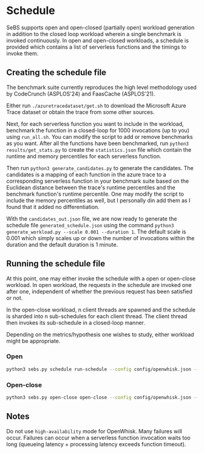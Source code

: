 # Schedule

SeBS supports open and open-closed (partially open) workload generation in addition to the closed loop workload wherein a single benchmark is invoked continuously. In open and open-closed workloads, a schedule is provided which contains a list of serverless functions and the timings to invoke them.

## Creating the schedule file

The benchmark suite currently reproduces the high level methodology used by CodeCrunch (ASPLOS'24) and FaasCache (ASPLOS'21).

Either run `./azuretracedataset/get.sh` to download the Microsoft Azure Trace dataset or obtain the trace from some other sources.

Next, for each serverless function you want to include in the workload, benchmark the function in a closed-loop for 1000 invocations (up to you) using `run_all.sh`. You can modify the script to add or remove benchmarks as you want. After all the functions have been benchmarked, run `python3 results/get_stats.py` to create the `statistics.json` file which contain the runtime and memory percentiles for each serverless function.

Then run `python3 generate_candidates.py` to generate the candidates. The candidates is a mapping of each function in the azure trace to a corresponding serverless function in your benchmark suite based on the Euclidean distance between the trace's runtime percentiles and the benchmark function's runtime percentile. One may modify the script to include the memory percentiles as well, but I personally din add them as I found that it added no differentiation.

With the `candidates_out.json` file, we are now ready to generate the schedule file `generated_schedule.json` using the command `python3 generate_workload.py --scale 0.001 --duration 1`. The default scale is 0.001 which simply scales up or down the number of invocations within the duration and the default duration is 1 minute.

## Running the schedule file

At this point, one may either invoke the schedule with a open or open-close workload.
In open workload, the requests in the schedule are invoked one after one, independent of whether the previous request has been satisfied or not. 

In the open-close workload, n client threads are spawned and the schedule is sharded into n sub-schedules for each client thread. The client thread then invokes its sub-schedule in a closed-loop manner.

Depending on the metrics/hypothesis one wishes to study, either workload might be appropriate.

### Open

```sh
python3 sebs.py schedule run-schedule --config config/openwhisk.json --deployment openwhisk --verbose --schedule_config generated_schedule.json --output-dir tmpscheduled --result_dir ha-results
```

### Open-close

```sh
python3 sebs.py open-close open-close --config config/openwhisk.json --deployment openwhisk --verbose --schedule_config generated_schedule.json --n_workers 5 --output-dir tmpscheduled --result_dir open_close
```

## Notes

Do not use `high-availability` mode for OpenWhisk. Many failures will occur.
Failures can occur when a serverless function invocation waits too long (queueing latency + processing latency exceeds function timeout).